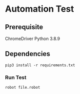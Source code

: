 # Automation Test

## Prerequisite
ChromeDriver
Python 3.8.9

## Dependencies

```pip3 install -r requirements.txt```

### Run Test

```robot file.robot```